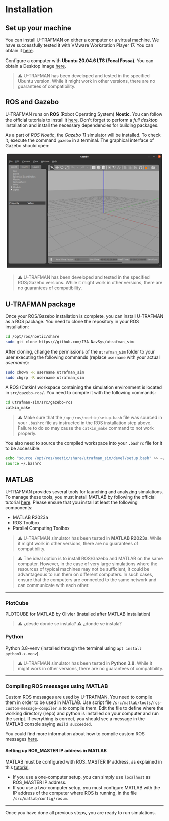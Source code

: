 # Installation


## Set up your machine

You can install U-TRAFMAN on either a computer or a virtual machine. We have successfully tested it with VMware Workstation Player 17. You can obtain it [here](https://www.vmware.com/es/products/workstation-player/workstation-player-evaluation.html).

Configure a computer with **Ubuntu 20.04.6 LTS (Focal Fossa)**. You can obtain a Desktop Image [here](https://releases.ubuntu.com/focal).

>:warning: U-TRAFMAN has been developed and tested in the specified Ubuntu version. While it might work in other versions, there are no guarantees of compatibility.


## ROS and Gazebo

U-TRAFMAN runs on **ROS** (Robot Operating System) **Noetic**. 
You can follow the official tutorials to install it [here](https://wiki.ros.org/noetic/Installation/Ubuntu).
Don't forget to perform a _full desktop_ installation and install the necessary dependencies for building packages.

As a part of _ROS Noetic_, the _Gazebo 11_ simulator will be installed. To check it, execute the command `gazebo` in a terminal. The graphical interface of Gazebo should open:

![Gazebo](./img/gazebo.png 'Gazebo simulator. :size=400px')

>:warning: U-TRAFMAN has been developed and tested in the specified ROS/Gazebo versions. While it might work in other versions, there are no guarantees of compatibility.


## U-TRAFMAN package

Once your ROS/Gazebo installation is complete, you can install U-TRAFMAN as a ROS package.
You need to clone the repository in your ROS installation:
```bash
cd /opt/ros/noetic/share
sudo git clone https://github.com/I3A-NavSys/utrafman_sim
```

After cloning, change the permissions of the `utrafman_sim` folder to your user executing the following commands (replace `username` with your actual _username_):
```bash
sudo chown -R username utrafman_sim
sudo chgrp -R username utrafman_sim
```

A ROS (Catkin) workspace containing the simulation environment is located in `src/gazebo-ros/`. 
You need to compile it with the following commands:
```bash
cd utrafman-sim/src/gazebo-ros
catkin_make
```
>:warning: Make sure that the `/opt/ros/noetic/setup.bash` file was sourced in your `.bashrc` file as instructed in the ROS installation step above. Failure to do so may cause the `catkin_make` command to not work properly.

You also need to source the compiled workspace into your `.bashrc` file for it to be accessible:
```bash
echo "source /opt/ros/noetic/share/utrafman_sim/devel/setup.bash" >> ~/.bashrc
source ~/.bashrc
```


## MATLAB

U-TRAFMAN provides several tools for launching and analyzing simulations. 
To manage these tools, you must install MATLAB by following the official tutorial [here](https://es.mathworks.com/help/install/ug/install-mathworks-software.html). 
Please ensure that you install at least the following components:
- MATLAB R2023a
- ROS Toolbox
- Parallel Computing Toolbox

>:warning:  U-TRAFMAN simulator has been tested in **MATLAB R2023a**. While it might work in other versions, there are no guarantees of compatibility.

>:warning:  The ideal option is to install ROS/Gazebo and MATLAB on the same computer. However, in the case of very large simulations where the resources of typical machines may not be sufficient, it could be advantageous to run them on different computers. In such cases, ensure that the computers are connected to the same network and can communicate with each other.


----------
### PlotCube
PLOTCUBE for MATLAB by Olivier (installed after MATLAB installation)
>:warning: ¿desde donde se instala?
>:warning: ¿donde se instala?


### Python
Python 3.8-venv (installed through the terminal using `apt install python3.x-venv`).
>:warning:  U-TRAFMAN simulator has been tested in **Python 3.8**. While it might work in other versions, there are no guarantees of compatibility.
---------


### Compiling ROS messages using MATLAB
Custom ROS messages are used by U-TRAFMAN. You need to compile them in order to be used in MATLAB. Use script file `/src/matlab/tools/ros-custom-message-compiler.m` to compile them. Edit the file to define where the working directory (repo) and python is installed on your computer and run the script. If everything is correct, you should see a message in the MATLAB console saying `Build succeeded`.

You could find more information about how to compile custom ROS messages [here](https://es.mathworks.com/help/ros/custom-message-support.html?s_tid=CRUX_lftnav). 




#### Setting up ROS_MASTER IP address in MATLAB
MATLAB must be configured with ROS_MASTER IP address, as explained in this [tutorial](https://es.mathworks.com/help/ros/ug/get-started-with-ros.html).
- If you use a one-computer setup, you can simply use `localhost` as ROS_MASTER IP address.
- If you use a two-computer setup, you must configure MATLAB with the IP address of the computer where ROS is running, in the file `/src/matlab/config/ros.m`. 

-------------
Once you have done all previous steps, you are ready to run simulations.

